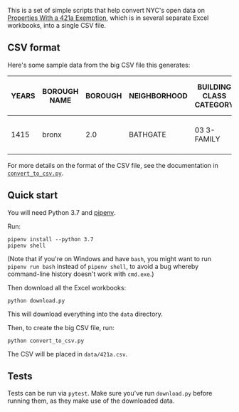 This is a set of simple scripts that help convert NYC's 
open data on [Properties With a 421a Exemption][421a], which is
in several separate Excel workbooks, into a single CSV file.

## CSV format

Here's some sample data from the big CSV file this generates:

| YEARS | BOROUGH NAME | BOROUGH | NEIGHBORHOOD | BUILDING CLASS CATEGORY | TAX CLASS AT PRESENT | BLOCK  | LOT   | BUILDING CLASS AT PRESENT | ADDRESS             | ZIP CODE | RESIDENTIAL UNITS | COMMERCIAL UNITS | TOTAL UNITS | LAND SQUARE FEET | GROSS SQUARE FEET | YEAR BUILT |
| ----- | ------------ | ------- | ------------ | ----------------------- | -------------------- | ------ | ----- | ------------------------- | ------------------- | -------- | ----------------- | ---------------- | ----------- | ---------------- | ----------------- | ---------- |
| 1415  | bronx        | 2.0     | BATHGATE     | 03  3-FAMILY            | 1.0                  | 3030.0 | 157.0 | C0                        | 410 EAST 183 STREET | 10458.0  | 3.0               | 0.0              | 3.0         | 2000.0           | 4872.0            | 2005.0     |

For more details on the format of the CSV file, see the
documentation in [`convert_to_csv.py`](convert_to_csv.py).

## Quick start

You will need Python 3.7 and [pipenv][].

Run:

```
pipenv install --python 3.7
pipenv shell
```

(Note that if you're on Windows and have `bash`, you
might want to run `pipenv run bash` instead of
`pipenv shell`, to avoid a bug whereby command-line
history doesn't work with `cmd.exe`.)

Then download all the Excel workbooks:

```
python download.py
```

This will download everything into the `data` directory.

Then, to create the big CSV file, run:

```
python convert_to_csv.py
```

The CSV will be placed in `data/421a.csv`.

## Tests

Tests can be run via `pytest`. Make sure you've run `download.py` before
running them, as they make use of the downloaded data.

[421a]: https://www1.nyc.gov/site/finance/benefits/benefits-421a.page
[pipenv]: https://docs.pipenv.org/
